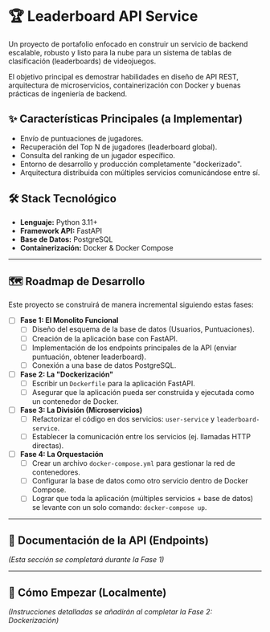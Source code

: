 # 🏆 Leaderboard API Service

Un proyecto de portafolio enfocado en construir un servicio de backend escalable, robusto y listo para la nube para un sistema de tablas de clasificación (leaderboards) de videojuegos.

El objetivo principal es demostrar habilidades en diseño de API REST, arquitectura de microservicios, containerización con Docker y buenas prácticas de ingeniería de backend.

## ✨ Características Principales (a Implementar)
* Envío de puntuaciones de jugadores.
* Recuperación del Top N de jugadores (leaderboard global).
* Consulta del ranking de un jugador específico.
* Entorno de desarrollo y producción completamente "dockerizado".
* Arquitectura distribuida con múltiples servicios comunicándose entre sí.

## 🛠️ Stack Tecnológico
* **Lenguaje:** Python 3.11+
* **Framework API:** FastAPI
* **Base de Datos:** PostgreSQL
* **Containerización:** Docker & Docker Compose

***
## 🗺️ Roadmap de Desarrollo

Este proyecto se construirá de manera incremental siguiendo estas fases:

-   [ ] **Fase 1: El Monolito Funcional**
    -   [ ] Diseño del esquema de la base de datos (Usuarios, Puntuaciones).
    -   [ ] Creación de la aplicación base con FastAPI.
    -   [ ] Implementación de los endpoints principales de la API (enviar puntuación, obtener leaderboard).
    -   [ ] Conexión a una base de datos PostgreSQL.
-   [ ] **Fase 2: La "Dockerización"**
    -   [ ] Escribir un `Dockerfile` para la aplicación FastAPI.
    -   [ ] Asegurar que la aplicación pueda ser construida y ejecutada como un contenedor de Docker.
-   [ ] **Fase 3: La División (Microservicios)**
    -   [ ] Refactorizar el código en dos servicios: `user-service` y `leaderboard-service`.
    -   [ ] Establecer la comunicación entre los servicios (ej. llamadas HTTP directas).
-   [ ] **Fase 4: La Orquestación**
    -   [ ] Crear un archivo `docker-compose.yml` para gestionar la red de contenedores.
    -   [ ] Configurar la base de datos como otro servicio dentro de Docker Compose.
    -   [ ] Lograr que toda la aplicación (múltiples servicios + base de datos) se levante con un solo comando: `docker-compose up`.

***
## 📖 Documentación de la API (Endpoints)

*(Esta sección se completará durante la Fase 1)*

***
## 🚀 Cómo Empezar (Localmente)

*(Instrucciones detalladas se añadirán al completar la Fase 2: Dockerización)*